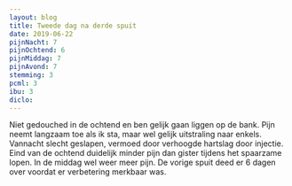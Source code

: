 ```yaml
---
layout: blog
title: Tweede dag na derde spuit
date: 2019-06-22
pijnNacht: 7
pijnOchtend: 6
pijnMiddag: 7
pijnAvond: 7
stemming: 3
pcml: 3
ibu: 3
diclo: 
---
```


Niet gedouched in de ochtend en ben gelijk gaan liggen op de bank. Pijn neemt langzaam toe als ik sta, maar wel gelijk uitstraling naar enkels. Vannacht slecht geslapen, vermoed door verhoogde hartslag door injectie. Eind van de ochtend duidelijk minder pijn dan gister tijdens het spaarzame lopen.In de middag wel weer meer pijn. De vorige spuit deed er 6 dagen over voordat er verbetering merkbaar was.

